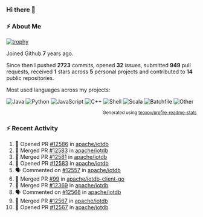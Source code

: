 ### Hi there 👋

### :zap: About Me

[![trophy](https://github-profile-trophy.vercel.app/?username=HTHou&theme=onedark)](https://github.com/ryo-ma/github-profile-trophy)
   
Joined Github **7** years ago.

Since then I pushed **2723** commits, opened **32** issues, submitted **949** pull requests, received **1** stars across **5** personal projects and contributed to **14** public repositories.

Most used languages across my projects:

![Java](https://img.shields.io/static/v1?style=flat-square&label=%E2%A0%80&color=555&labelColor=%23b07219&message=Java%EF%B8%B195.9%25)
![Python](https://img.shields.io/static/v1?style=flat-square&label=%E2%A0%80&color=555&labelColor=%233572A5&message=Python%EF%B8%B10.9%25)
![JavaScript](https://img.shields.io/static/v1?style=flat-square&label=%E2%A0%80&color=555&labelColor=%23f1e05a&message=JavaScript%EF%B8%B10.6%25)
![C++](https://img.shields.io/static/v1?style=flat-square&label=%E2%A0%80&color=555&labelColor=%23f34b7d&message=C%2B%2B%EF%B8%B10.4%25)
![Shell](https://img.shields.io/static/v1?style=flat-square&label=%E2%A0%80&color=555&labelColor=%2389e051&message=Shell%EF%B8%B10.4%25)
![Scala](https://img.shields.io/static/v1?style=flat-square&label=%E2%A0%80&color=555&labelColor=%23c22d40&message=Scala%EF%B8%B10.3%25)
![Batchfile](https://img.shields.io/static/v1?style=flat-square&label=%E2%A0%80&color=555&labelColor=%23C1F12E&message=Batchfile%EF%B8%B10.2%25)
![Other](https://img.shields.io/static/v1?style=flat-square&label=%E2%A0%80&color=555&labelColor=%23ededed&message=Other%EF%B8%B10.8%25)

<p align="right"><sub>Generated using <a href="https://github.com/marketplace/actions/profile-readme-stats">teoxoy/profile-readme-stats</a></sub></p>


<!--![](https://github.com/HTHou/HTHou/blob/output/github-contribution-grid-snake.svg)-->

<!--![Haonan Hou's github stats](https://github-readme-stats.vercel.app/api?username=HTHou&count_private=true&show_icons=true&theme=onedark)-->

<!--![Haonan Hou's wakatime stats](https://github-readme-stats.vercel.app/api/wakatime?username=HTHou&layout=compact&theme=onedark)-->

<!--![Top Langs](https://github-readme-stats.vercel.app/api/top-langs/?username=HTHou&theme=onedark&layout=compact)-->

### :zap: Recent Activity
<!--START_SECTION:activity-->
1. 💪 Opened PR [#12586](https://github.com/apache/iotdb/pull/12586) in [apache/iotdb](https://github.com/apache/iotdb)
2. 🎉 Merged PR [#12583](https://github.com/apache/iotdb/pull/12583) in [apache/iotdb](https://github.com/apache/iotdb)
3. 🎉 Merged PR [#12581](https://github.com/apache/iotdb/pull/12581) in [apache/iotdb](https://github.com/apache/iotdb)
4. 💪 Opened PR [#12583](https://github.com/apache/iotdb/pull/12583) in [apache/iotdb](https://github.com/apache/iotdb)
5. 🗣 Commented on [#12557](https://github.com/apache/iotdb/issues/12557#issuecomment-2124486134) in [apache/iotdb](https://github.com/apache/iotdb)
6. 🎉 Merged PR [#99](https://github.com/apache/iotdb-client-go/pull/99) in [apache/iotdb-client-go](https://github.com/apache/iotdb-client-go)
7. 🎉 Merged PR [#12369](https://github.com/apache/iotdb/pull/12369) in [apache/iotdb](https://github.com/apache/iotdb)
8. 🗣 Commented on [#12568](https://github.com/apache/iotdb/issues/12568#issuecomment-2123806125) in [apache/iotdb](https://github.com/apache/iotdb)
9. 🎉 Merged PR [#12567](https://github.com/apache/iotdb/pull/12567) in [apache/iotdb](https://github.com/apache/iotdb)
10. 💪 Opened PR [#12567](https://github.com/apache/iotdb/pull/12567) in [apache/iotdb](https://github.com/apache/iotdb)
<!--END_SECTION:activity-->

<!--
**HTHou/HTHou** is a ✨ _special_ ✨ repository because its `README.md` (this file) appears on your GitHub profile.

Here are some ideas to get you started:

- 🔭 I’m currently working on ...
- 🌱 I’m currently learning ...
- 👯 I’m looking to collaborate on ...
- 🤔 I’m looking for help with ...
- 💬 Ask me about ...
- 📫 How to reach me: ...
- 😄 Pronouns: ...
- ⚡ Fun fact: ...
-->
